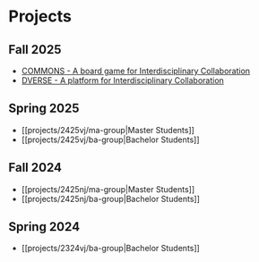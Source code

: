 # Projects

## Fall 2025

- [COMMONS - A board game for Interdisciplinary Collaboration](commons.md)
- [DVERSE - A platform for Interdisciplinary Collaboration](dverse-platform.md)

## Spring 2025

- [[projects/2425vj/ma-group|Master Students]]
- [[projects/2425vj/ba-group|Bachelor Students]]

## Fall 2024

- [[projects/2425nj/ma-group|Master Students]]
- [[projects/2425nj/ba-group|Bachelor Students]]

## Spring 2024

- [[projects/2324vj/ba-group|Bachelor Students]]

